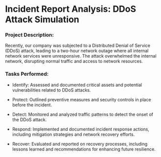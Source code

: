 <h1>Incident Report Analysis: DDoS Attack Simulation</h1>

<h3>Project Description:</h3>
<p>Recently, our company was subjected to a Distributed Denial of Service (DDoS) attack, leading to a two-hour network outage where all internal network services were unresponsive. The attack overwhelmed the internal network, disrupting normal traffic and access to network resources.</p>

<h3>Tasks Performed:</h3>
<ul>
  <li>
    <p>Identify: Assessed and documented critical assets and potential vulnerabilities related to DDoS attacks.</p>
  </li>
  <li>
    <p>Protect: Outlined preventive measures and security controls in place before the incident.</p>
  </li>
  <li>
    <p>Detect: Monitored and analyzed traffic patterns to detect the onset of the DDoS attack.</p>
  </li>
  <li>
    <p>Respond: Implemented and documented incident response actions, including mitigation strategies and network recovery efforts.</p>
  </li>
  <li>
    <p>  Recover: Evaluated and reported on recovery processes, including lessons learned and recommendations for enhancing future resilience.</p>
  </li> 
  
</ul>
